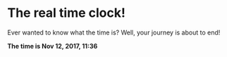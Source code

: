 # The real time clock!

Ever wanted to know what the time is? Well, your journey is about to end!

**The time is Nov 12, 2017, 11:36**